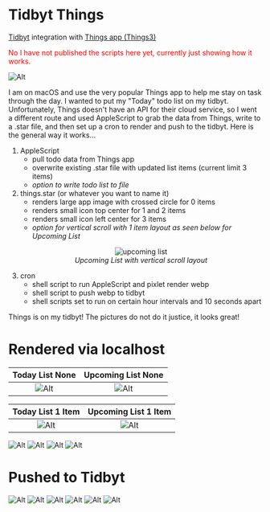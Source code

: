 # Tidbyt Things
[Tidbyt](https://tidbyt.com/) integration with [Things app (Things3)](https://apps.apple.com/us/app/things-3/id904237743)

<span style="color:red">No I have not published the scripts here yet, currently just showing how it works.</span>
 
![Alt](./images/IMG_3199.jpeg "two items")

I am on macOS and use the very popular Things app to help me stay on task through the day. I wanted to put my "Today" todo list on my tidbyt. Unfortunately, Things doesn't have an API for their cloud service, so I went a different route and used AppleScript to grab the data from Things, write to a .star file, and then set up a cron to render and push to the tidbyt. Here is the general way it works...

1. AppleScript
	- pull todo data from Things app
	- overwrite existing .star file with updated list items (current limit 3 items)
	- *option to write todo list to file*
2. things.star (or whatever you want to name it)
	- renders large app image with crossed circle for 0 items
	- renders small icon top center for 1 and 2 items
	- renders small icon left center for 3 items
	- *option for vertical scroll with 1 item layout as seen below for Upcoming List*
    <p align="center"><img src="./images/upcoming.gif" alt="upcoming list"><br /><span align="center"><i>Upcoming List with vertical scroll layout</i></span>
    </p>
3. cron
	- shell script to run AppleScript and pixlet render webp
	- shell script to push webp to tidbyt
	- shell scripts set to run on certain hour intervals and 10 seconds apart

Things is on my tidbyt! The pictures do not do it justice, it looks great! 

# Rendered via localhost
| Today List None | Upcoming List None|
:-------------------------:|:-------------------------:
| ![Alt](./images/todayNone.png "today none") | ![Alt](./images/upcomingNone.png "upcoming none") |

| Today List 1 Item | Upcoming List 1 Item |
:-------------------------:|:-------------------------:
| ![Alt](./images/goToStore.png "go to store") | ![Alt](./images/takeAbreak.png "take a break") |

![Alt](./images/img3.jpg "img3")
![Alt](./images/img4.jpg "img4")
![Alt](./images/img5.jpg "img5")
![Alt](./images/img6.jpg "img6")

# Pushed to Tidbyt
![Alt](./images/IMG_3196.jpeg "zero items")
![Alt](./images/IMG_3197.jpeg "one item")
![Alt](./images/IMG_3198.jpeg "one long item")
![Alt](./images/IMG_3199.jpeg "two items")
![Alt](./images/IMG_3200.jpeg "two long items")
![Alt](./images/IMG_3201.jpeg "three items")
